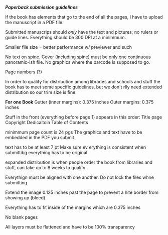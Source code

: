 ***Paperback submission guidelines***

If the book has elements that go to the end of all the pages, I have to upload the manuscript in a PDF file.

Submitted manuscrips should *only* have the text and pictures; no rulers or guide lines. Everything should be 300 DPI at a minimmum.

Smaller file size = better performance w/ previewer and such

No text on spine. Cover (including spine) must be only one continuous panoramic-ish file. No graphics where the barcode is supposed to go.

Page numbers (?)

In order to qualify for distribution among libraries and schools and stuff the book has to meet some specific guidelines, but we don't rlly need extended distribution so our trim size is fine.

**For one Book**
Gutter (inner margins): 0.375 inches
Outer margins: 0.375 inches

Stuff in the front (everything before page 1) appears in this order:
Title page
Copyright
Dedicaitoin
Table of Contents

minimmum page count is 24 pgs
The graphics and text have to be embedded in the PDF you submit

text has to be at least 7 pt
Make sure ev erything is consistent when submittibg
everything has to be original

expanded distribution is when people order the book from libraries and stuff, can take up to 8 weeks to qualify

Everythign must be aligned with one another. Do not lock the files whne submitting

Extend the image 0.125 inches past the page to prevent a hite border from showing up (bleed)

Everything has to fit inside of the margins which are 0.375 inches

No blank pages

All layers must be flattened and have to be 100% transparency



